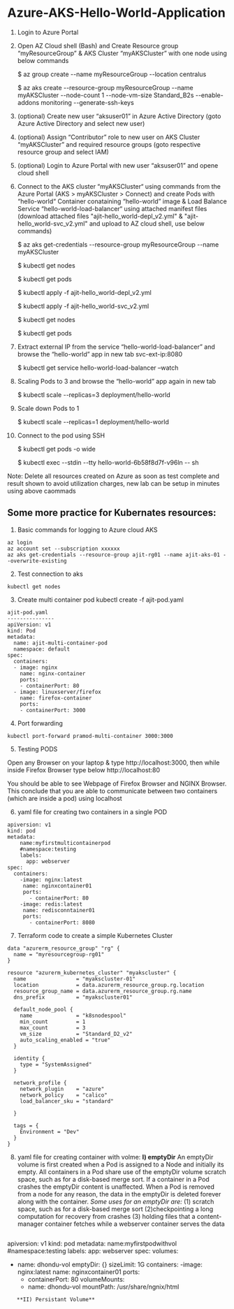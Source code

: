 # Azure-AKS-Hello-World-Application


1. Login to Azure Portal

2. Open AZ Cloud shell (Bash) and Create Resource group “myResourceGroup” & AKS Cluster “myAKSCluster” with one node using below commands

    $ az group create --name myResourceGroup --location centralus

    $ az aks create --resource-group myResourceGroup --name myAKSCluster --node-count 1 --node-vm-size Standard_B2s --enable-addons monitoring --generate-ssh-keys

3. (optional) Create new user “aksuser01” in Azure Active Directory (goto Azure Active Directory and select new user)

4. (optional) Assign “Contributor” role to new user on AKS Cluster “myAKSCluster” and required resource groups (goto respective resource group and select IAM)

5. (optional) Login to Azure Portal with new user “aksuser01” and opene cloud shell

6. Connect to the AKS cluster “myAKSCluster“ using commands from the Azure Portal (AKS > myAKSCluster > Connect) and create Pods with “hello-world“ Container conataining “hello-world” image & Load Balance Service “hello-world-load-balancer“ using attached manifest files (download attached files "ajit-hello_world-depl_v2.yml" & "ajit-hello_world-svc_v2.yml" and upload to AZ cloud shell, use below commands)

    $ az aks get-credentials --resource-group myResourceGroup --name myAKSCluster

    $ kubectl get nodes

    $ kubectl get pods

    $ kubectl apply -f ajit-hello_world-depl_v2.yml

    $ kubectl apply -f ajit-hello_world-svc_v2.yml

    $ kubectl get nodes

    $ kubectl get pods

7. Extract external IP from the service “hello-world-load-balancer” and browse the “hello-world” app in new tab svc-ext-ip:8080

    $ kubectl get service hello-world-load-balancer –watch

8. Scaling Pods to 3 and browse the “hello-world” app again in new tab

    $ kubectl scale --replicas=3 deployment/hello-world

9. Scale down Pods to 1

    $ kubectl scale --replicas=1 deployment/hello-world

10. Connect to the pod using SSH

    $ kubectl get pods -o wide

    $ kubectl exec --stdin --tty hello-world-6b58f8d7f-v96ln -- sh

Note: Delete all resources created on Azure as soon as test complete and result shown to avoid utilization charges, new lab can be setup in minutes using above caommads

##    Some more practice for Kubernates resources: 

1. Basic commands for logging to Azure cloud AKS
```  
az login
az account set --subscription xxxxxx
az aks get-credentials --resource-group ajit-rg01 --name ajit-aks-01 --overwrite-existing
```  
2. Test connection to aks
```  
kubectl get nodes
```  
3. Create multi container pod
kubectl create -f ajit-pod.yaml
```  
ajit-pod.yaml
---------------  
apiVersion: v1
kind: Pod
metadata:
  name: ajit-multi-container-pod
  namespace: default
spec: 
  containers:
  - image: nginx
    name: nginx-container
    ports:
    - containerPort: 80
  - image: linuxserver/firefox
    name: firefox-container
    ports:
    - containerPort: 3000
```  

4. Port forwarding
```  
kubectl port-forward pramod-multi-container 3000:3000
```

5. Testing PODS

Open any Browser on your laptop & type http://localhost:3000, then while inside Firefox Browser type below http://localhost:80

You should be able to see Webpage of Firefox Browser and NGINX Browser. This conclude that you are able to communicate between two containers (which are inside a pod) using localhost


6. yaml file for creating two containers in a single POD

```
apiversion: v1
kind: pod
metadata:
    name:myfirstmulticontainerpod
    #namespace:testing
    labels:
      app: webserver
spec:
  containers:
    -image: nginx:latest
     name: nginxcontainer01
     ports:
       - containerPort: 80
    -image: redis:latest
     name: redisconntainer01
     ports:
       - containerPort: 8080
```

7. Terraform code to create a simple  Kubernetes Cluster 

```
data "azurerm_resource_group" "rg" {
  name = "myresourcegroup-rg01"
}

resource "azurerm_kubernetes_cluster" "myakscluster" {
  name                = "myakscluster-01"
  location            = data.azurerm_resource_group.rg.location
  resource_group_name = data.azurerm_resource_group.rg.name
  dns_prefix          = "myakscluster01"

  default_node_pool {
    name              = "k8snodespool"
    min_count         = 1
    max_count         = 3
    vm_size           = "Standard_D2_v2"
    auto_scaling_enabled = "true"
  }

  identity {
    type = "SystemAssigned"
  }

  network_profile {
    network_plugin    = "azure"
    network_policy    = "calico"
    load_balancer_sku = "standard"
    
  }

  tags = {
    Environment = "Dev"
  }
}
```
8. yaml file for creating container with volme: 
   **I) emptyDir**
   An emptyDir volume is first created when a Pod is assigned to a Node and initially its empty. All containers in a Pod share use of the emptyDir volume scratch space, such as for a disk-based merge sort. If a container in a Pod crashes the emptyDir content is unaffected. When a Pod is removed from a node for any reason, the data in the emptyDir is deleted forever along with the container.
   *Some uses for an emptyDir are:*
    (1) scratch space, such as for a disk-based merge sort
    (2)checkpointing a long computation for recovery from crashes
    (3) holding files that a content-manager container fetches while a webserver container serves the data
   ```
apiversion: v1
kind: pod
metadata:
    name:myfirstpodwithvol
    #namespace:testing
    labels:
      app: webserver
spec:
  volumes:
  - name: dhondu-vol
    emptyDir: {}
      sizeLimit: 1G
  containers:
    -image: nginx:latest
     name: nginxcontainer01
     ports:
       - containerPort: 80
     volumeMounts:
       - name: dhondu-vol 
         mountPath: /usr/share/ngnix/html      
   ```
      **II) Persistant Volume**
